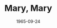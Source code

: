 ---
title: Mary, Mary
date: 1965-09-24
closing_date: 1965-10-02
layout: productions
playbill:
Theatre: Theatre Jacksonville
Venue: Little Theatre
cast:
- Bob McKellaway: Tom Nehl
- Tiffany Richards: Lois Stewart
- Oscar Nelson: Ed Heist, Jr.
- Dirk Winston: Jack Hanley
- Mary McKellaway: Sabina Meyer
crew:
- Director: George Ballis
- Production Designer: Larry Riddle
- Stage Manager: Carolyn Lieder
- Lighting:
  - Frank Berman
  - A. Ira Fink
- Costumes: Mrs. Harold L. Nearhoof
- Properties:
  - Gladys Dale
  - Esther Barnes
  - Beverly Fink
  - Joanna Coburn
  - Ellen Black
- Set Crew:
  - A. Ira Fink
  - Frank Berman
  - Charlyne Eshleman
  - Pat Cundiff
  - Gladys Dale
  - Beverly Fink
  - Dale Shuck
external_links:
---